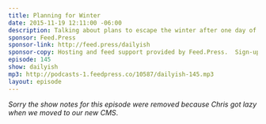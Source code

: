 ```yaml
---
title: Planning for Winter
date: 2015-11-19 12:11:00 -06:00
description: Talking about plans to escape the winter after one day of snow and cold.
sponsor: Feed.Press
sponsor-link: http://feed.press/dailyish
sponsor-copy: Hosting and feed support provided by Feed.Press.  Sign-up today and try FeedPress on a 14 day trial (no contracts or commitments). Use promo code "dailyish" during checkout to get 10% off your first year.
episode: 145
show: dailyish
mp3: http://podcasts-1.feedpress.co/10587/dailyish-145.mp3
layout: episode
---
```


<em>Sorry the show notes for this episode were removed because Chris got lazy when we moved to our new CMS</em>.
